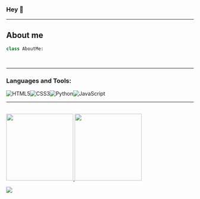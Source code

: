 ### Hey 👋

---

## About me

```python
class AboutMe:
    
    
```

---

### Languages and Tools:
<div style="display:flex;">

<img alt="HTML5" src="https://img.shields.io/badge/HTML5-E34F26?style=for-the-badge&logo=html5&logoColor=white" />

<img alt="CSS3" src="https://img.shields.io/badge/CSS3-1572B6?style=for-the-badge&logo=css3&logoColor=white" />

<img alt="Python" src="https://img.shields.io/badge/Python-3776AB?style=for-the-badge&logo=python&logoColor=white" />

<img alt="JavaScript" src="https://img.shields.io/badge/JavaScript-F7DF1E?style=for-the-badge&logo=javascript&logoColor=black" />

</div>

---

<br />

<div>
  <a href="https://github.com/userkbite">
  <img height="180em" src="https://github-readme-stats.vercel.app/api?username=userkbite&show_icons=true&theme=tokyonight&include_all_commits=true&count_private=true"/>
  <img height="180em" src="https://github-readme-stats.vercel.app/api/top-langs/?username=userkbite&layout=compact&langs_count=16&theme=tokyonight"/>
</div>
<p>
<img alingn="center" src="https://profile-counter.glitch.me/userkbite/count.svg" />
</p>
